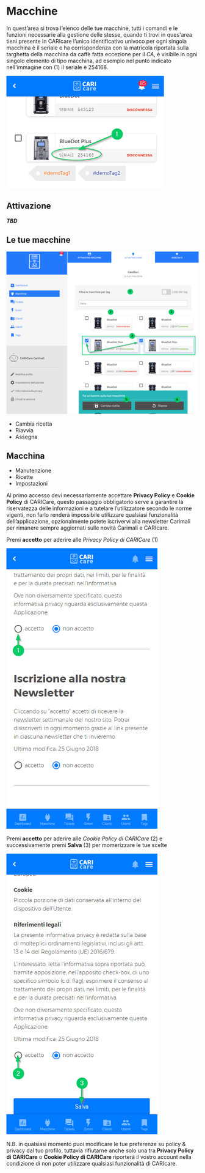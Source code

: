 # Macchine

In quest’area si trova l’elenco delle tue macchine, tutti i comandi e le funzioni necessarie alla gestione delle stesse, quando ti trovi in ques'area tieni presente in CARIcare l’unico identificativo univoco per ogni singola macchina è il seriale e ha corrispondenza con la matricola riportata sulla targhetta della macchina da caffè fatta eccezione per il _CA_, è visibile in ogni singolo elemento di tipo macchina, ad esempio nel punto indicato nell'immagine con (1) il seriale è 254168.

![serial](_images/serail.png)

## Attivazione
**_TBD_**

## Le tue macchine
![machines](_images/machines.png)

  - Cambia ricetta
  - Riavvia
  - Assegna

## Macchina

  - Manutenzione
  - Ricette
  - Impostazioni



Al primo accesso devi necessariamente accettare **Privacy Policy** e **Cookie Policy** di CARICare, questo passaggio obbligatorio serve a garantire la riservatezza delle informazioni e a tutelare l’utilizzatore secondo le norme vigenti, non farlo renderà impossibile utilizzare qualsiasi funzionalità dell’applicazione, opzionalmente potete iscrivervi alla newsletter Carimali per rimanere sempre aggiornati sulle novità Carimali e CARIcare.

Premi **accetto** per aderire alle *Privacy Policy di CARICare* (1)

![Policy](_images/policy_privacy_1.png)

Premi **accetto** per aderire alle *Cookie Policy di CARICare* (2) e successivamente premi **Salva** (3) per momerizzare le tue scelte

![Cookie](_images/policy_privacy_2.png)

N.B. in qualsiasi momento puoi modificare le tue preferenze su policy & privacy dal tuo profilo, tuttavia rifiutarne anche solo una tra **Privacy Policy di CARICare** o **Cookie Policy di CARICare** riporterà il vostro account nella condizione di non poter utilizzare qualsiasi funzionalità di CARIcare.









